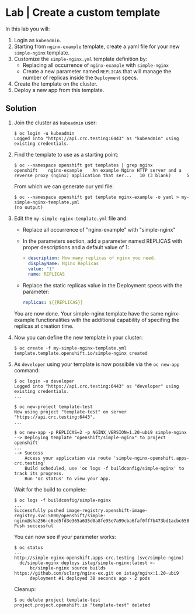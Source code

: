 # Lab | Create a custom template

In this lab you will:

1. Login as `kubeadmin`.
2. Starting from `nginx-example` template, create a yaml file for your new
   `simple-nginx` template.
3. Customize the `simple-nginx.yml` template definition by:
   - Replacing all occurrence of `nginx-example` with `simple-nginx`
   - Create a new parameter named `REPLICAS` that will manage the number of
     replicas inside the `Deployment` specs.
4. Create the template on the cluster.
5. Deploy a new app from this template.

## Solution

1. Join the cluster as `kubeadmin` user:

   ```console
   $ oc login -u kubeadmin
   Logged into "https://api.crc.testing:6443" as "kubeadmin" using existing credentials.
   ```

2. Find the template to use as a starting point:

   ```console
   $ oc --namespace openshift get templates | grep nginx
   openshift    nginx-example    An example Nginx HTTP server and a reverse proxy (nginx) application that ser...   10 (3 blank)      5
   ```

   From which we can generate our yml file:

   ```console
   $ oc --namespace openshift get template nginx-example -o yaml > my-simple-nginx-template.yml
   (no output)
   ```

3. Edit the `my-simple-nginx-template.yml` file and:

   - Replace all occurrence of "nginx-example" with "simple-nginx"
   - In the parameters section, add a parameter named REPLICAS with proper
     descriptions and a default value of 1:

     ```yaml
     - description: How many replicas of nginx you need.
       displayName: Nginx Replicas
       value: "1"
       name: REPLICAS
     ```

   - Replace the static replicas value in the Deployment specs with the
     parameter:

     ```yaml
     replicas: ${{REPLICAS}}
     ```

   You are now done. Your simple-nginx template have the same nginx-example
   functionalities with the additional capability of specifing the replicas at
   creation time.

4. Now you can define the new template in your cluster:

   ```console
   $ oc create -f my-simple-nginx-template.yml
   template.template.openshift.io/simple-nginx created
   ```

5. As `developer` using your template is now possibile via the `oc new-app`
   command:

   ```console
   $ oc login -u developer
   Logged into "https://api.crc.testing:6443" as "developer" using existing credentials.
   ...

   $ oc new-project template-test
   Now using project "template-test" on server "https://api.crc.testing:6443".
   ...

   $ oc new-app -p REPLICAS=2 -p NGINX_VERSION=1.20-ubi9 simple-nginx
   --> Deploying template "openshift/simple-nginx" to project openshift
   ...
   --> Success
       Access your application via route 'simple-nginx-openshift.apps-crc.testing'
       Build scheduled, use 'oc logs -f buildconfig/simple-nginx' to track its progress.
       Run 'oc status' to view your app.
   ```

   Wait for the build to complete:

   ```console
   $ oc logs -f buildconfig/simple-nginx
   ...
   Successfully pushed image-registry.openshift-image-registry.svc:5000/openshift/simple-nginx@sha256:c6ed5fd3e365a635d0a8fe95e7a99cba6faf0ff7b473bd1acbc6587f8e07e0b3
   Push successful
   ```

   You can now see if your parameter works:

   ```console
   $ oc status
   ...
   http://simple-nginx-openshift.apps-crc.testing (svc/simple-nginx)
     dc/simple-nginx deploys istag/simple-nginx:latest <-
         bc/simple-nginx source builds https://github.com/sclorg/nginx-ex.git on istag/nginx:1.20-ubi9
         deployment #1 deployed 38 seconds ago - 2 pods
   ```

   Cleanup:

   ```console
   $ oc delete project template-test
   project.project.openshift.io "template-test" deleted
   ```

